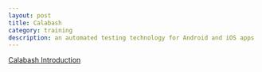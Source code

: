 ```yaml
---
layout: post
title: Calabash
category: training
description: an automated testing technology for Android and iOS apps
---
```


<a href="/docs/training/calabashwb.pdf">Calabash Introduction</a>

[Angelia]:    http://angeliaw.github.com  "Angelia"
